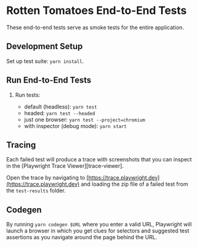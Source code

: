 # Rotten Tomatoes End-to-End Tests

These end-to-end tests serve as smoke tests for the entire application.

## Development Setup

Set up test suite: `yarn install`.

## Run End-to-End Tests

1. Run tests:

   - default (headless): `yarn test`
   - headed: `yarn test --headed`
   - just one browser: `yarn test --project=chromium`
   - with inspector (debug mode): `yarn start`

## Tracing

Each failed test will produce a trace with screenshots that you can inspect in the [Playwright Trace Viewer][trace-viewer].

Open the trace by navigating to [https://trace.playwright.dev](https://trace.playwright.dev) and loading the zip file of a failed test from the `test-results` folder.

## Codegen

By running `yarn codegen $URL` where you enter a valid URL, Playwright will launch a browser in which you get clues for selectors and suggested test assertions as you navigate around the page behind the URL.
